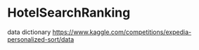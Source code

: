 # HotelSearchRanking

data dictionary
https://www.kaggle.com/competitions/expedia-personalized-sort/data
